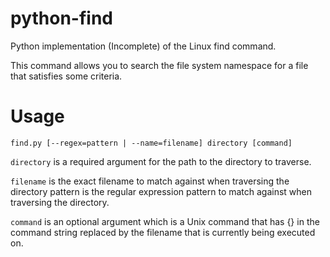 # python-find
Python implementation (Incomplete) of the Linux find command.

This command allows you to search the file system namespace for a file that satisfies some criteria.

# Usage
`find.py [--regex=pattern | --name=filename] directory [command]`

`directory` is a required argument for the path to the directory to traverse.

`filename` is the exact filename to match against when traversing the directory pattern is the regular expression pattern to match against when traversing the directory.

`command` is an optional argument which is a Unix command that has {} in the command string replaced by the filename that is currently being executed on.
